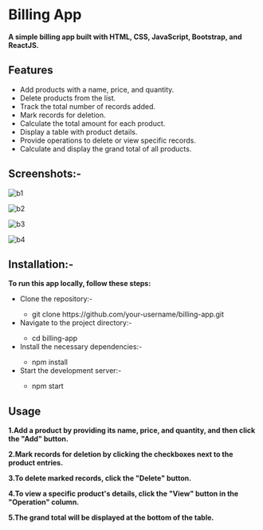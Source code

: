 # Billing App

__A simple billing app built with HTML, CSS, JavaScript, Bootstrap, and ReactJS.__

## Features
<ul>
<li>Add products with a name, price, and quantity.</li>
<li>Delete products from the list.</li>
<li>Track the total number of records added.</li>
<li>Mark records for deletion.</li>
<li>Calculate the total amount for each product.</li>
<li>Display a table with product details.</li>
<li>Provide operations to delete or view specific records.</li>
<li>Calculate and display the grand total of all products.</li>
</ul>

## Screenshots:-
![b1](https://github.com/Kaisama/Billing-Application/assets/109125241/4de6343a-91ba-4f04-97b4-3b8ee3789f0f)

![b2](https://github.com/Kaisama/Billing-Application/assets/109125241/fcc776e0-a6b9-406f-aa69-d0379a5d3562)

![b3](https://github.com/Kaisama/Billing-Application/assets/109125241/684d70e3-ed4a-4af0-bab5-cf726aaa4b7f)

![b4](https://github.com/Kaisama/Billing-Application/assets/109125241/8b172472-5640-43f4-bc51-f523d43fc046)

## Installation:-

__To run this app locally, follow these steps:__
<ul>
<li>Clone the repository:-</li>
  <ul class="circle">
  <li>git clone https://github.com/your-username/billing-app.git</li></ul>
<li>Navigate to the project directory:-</li>
   <ul class="circle">
  <li>cd billing-app</li></ul>
<li>Install the necessary dependencies:-</li>
   <ul class="circle">
  <li>npm install</li></ul>
<li>Start the development server:-</li>
  <ul class="circle">
  <li>npm start</li></ul>
</ul>

## Usage

__1.Add a product by providing its name, price, and quantity, and then click the "Add" button.__

__2.Mark records for deletion by clicking the checkboxes next to the product entries.__

__3.To delete marked records, click the "Delete" button.__

__4.To view a specific product's details, click the "View" button in the "Operation" column.__

__5.The grand total will be displayed at the bottom of the table.__






